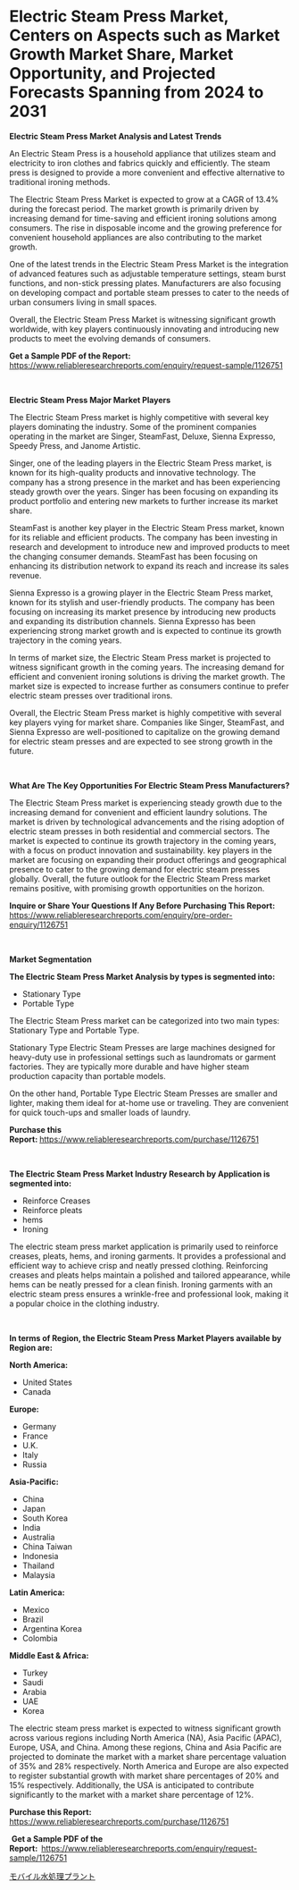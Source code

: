 <p><h1>Electric Steam Press Market, Centers on Aspects such as Market Growth Market Share, Market Opportunity, and Projected Forecasts Spanning from 2024 to 2031</h1></p><p><strong>Electric Steam Press Market Analysis and Latest Trends</strong></p>
<p><p>An Electric Steam Press is a household appliance that utilizes steam and electricity to iron clothes and fabrics quickly and efficiently. The steam press is designed to provide a more convenient and effective alternative to traditional ironing methods.</p><p>The Electric Steam Press Market is expected to grow at a CAGR of 13.4% during the forecast period. The market growth is primarily driven by increasing demand for time-saving and efficient ironing solutions among consumers. The rise in disposable income and the growing preference for convenient household appliances are also contributing to the market growth.</p><p>One of the latest trends in the Electric Steam Press Market is the integration of advanced features such as adjustable temperature settings, steam burst functions, and non-stick pressing plates. Manufacturers are also focusing on developing compact and portable steam presses to cater to the needs of urban consumers living in small spaces.</p><p>Overall, the Electric Steam Press Market is witnessing significant growth worldwide, with key players continuously innovating and introducing new products to meet the evolving demands of consumers.</p></p>
<p><strong>Get a Sample PDF of the Report:&nbsp;</strong> <a href="https://www.reliableresearchreports.com/enquiry/request-sample/1126751">https://www.reliableresearchreports.com/enquiry/request-sample/1126751</a></p>
<p>&nbsp;</p>
<p><strong>Electric Steam Press Major Market Players</strong></p>
<p><p>The Electric Steam Press market is highly competitive with several key players dominating the industry. Some of the prominent companies operating in the market are Singer, SteamFast, Deluxe, Sienna Expresso, Speedy Press, and Janome Artistic.</p><p>Singer, one of the leading players in the Electric Steam Press market, is known for its high-quality products and innovative technology. The company has a strong presence in the market and has been experiencing steady growth over the years. Singer has been focusing on expanding its product portfolio and entering new markets to further increase its market share.</p><p>SteamFast is another key player in the Electric Steam Press market, known for its reliable and efficient products. The company has been investing in research and development to introduce new and improved products to meet the changing consumer demands. SteamFast has been focusing on enhancing its distribution network to expand its reach and increase its sales revenue.</p><p>Sienna Expresso is a growing player in the Electric Steam Press market, known for its stylish and user-friendly products. The company has been focusing on increasing its market presence by introducing new products and expanding its distribution channels. Sienna Expresso has been experiencing strong market growth and is expected to continue its growth trajectory in the coming years.</p><p>In terms of market size, the Electric Steam Press market is projected to witness significant growth in the coming years. The increasing demand for efficient and convenient ironing solutions is driving the market growth. The market size is expected to increase further as consumers continue to prefer electric steam presses over traditional irons.</p><p>Overall, the Electric Steam Press market is highly competitive with several key players vying for market share. Companies like Singer, SteamFast, and Sienna Expresso are well-positioned to capitalize on the growing demand for electric steam presses and are expected to see strong growth in the future.</p></p>
<p>&nbsp;</p>
<p><strong>What Are The Key Opportunities For Electric Steam Press Manufacturers?</strong></p>
<p><p>The Electric Steam Press market is experiencing steady growth due to the increasing demand for convenient and efficient laundry solutions. The market is driven by technological advancements and the rising adoption of electric steam presses in both residential and commercial sectors. The market is expected to continue its growth trajectory in the coming years, with a focus on product innovation and sustainability. key players in the market are focusing on expanding their product offerings and geographical presence to cater to the growing demand for electric steam presses globally. Overall, the future outlook for the Electric Steam Press market remains positive, with promising growth opportunities on the horizon.</p></p>
<p><strong>Inquire or Share Your Questions If Any Before Purchasing This Report:</strong> <a href="https://www.reliableresearchreports.com/enquiry/pre-order-enquiry/1126751">https://www.reliableresearchreports.com/enquiry/pre-order-enquiry/1126751</a></p>
<p>&nbsp;</p>
<p><strong>Market Segmentation</strong></p>
<p><strong>The Electric Steam Press Market Analysis by types is segmented into:</strong></p>
<p><ul><li>Stationary Type</li><li>Portable Type</li></ul></p>
<p><p>The Electric Steam Press market can be categorized into two main types: Stationary Type and Portable Type. </p><p>Stationary Type Electric Steam Presses are large machines designed for heavy-duty use in professional settings such as laundromats or garment factories. They are typically more durable and have higher steam production capacity than portable models.</p><p>On the other hand, Portable Type Electric Steam Presses are smaller and lighter, making them ideal for at-home use or traveling. They are convenient for quick touch-ups and smaller loads of laundry.</p></p>
<p><strong>Purchase this Report:&nbsp;</strong><a href="https://www.reliableresearchreports.com/purchase/1126751">https://www.reliableresearchreports.com/purchase/1126751</a></p>
<p>&nbsp;</p>
<p><strong>The Electric Steam Press Market Industry Research by Application is segmented into:</strong></p>
<p><ul><li>Reinforce Creases</li><li>Reinforce pleats</li><li>hems</li><li>Ironing</li></ul></p>
<p><p>The electric steam press market application is primarily used to reinforce creases, pleats, hems, and ironing garments. It provides a professional and efficient way to achieve crisp and neatly pressed clothing. Reinforcing creases and pleats helps maintain a polished and tailored appearance, while hems can be neatly pressed for a clean finish. Ironing garments with an electric steam press ensures a wrinkle-free and professional look, making it a popular choice in the clothing industry.</p></p>
<p>&nbsp;</p>
<p><strong>In terms of Region, the Electric Steam Press Market Players available by Region are:</strong></p>
<p>
    <p> <strong> North America: </strong>
        <ul>
            <li>United States</li>
            <li>Canada</li>
        </ul>
        </p> 
    <p> <strong> Europe: </strong>
        <ul>
            <li>Germany</li>
            <li>France</li>
            <li>U.K.</li>
            <li>Italy</li>
            <li>Russia</li>
        </ul>
        </p> 
    <p> <strong> Asia-Pacific: </strong>
        <ul>
            <li>China</li>
            <li>Japan</li>
            <li>South Korea</li>
            <li>India</li>
            <li>Australia</li>
            <li>China Taiwan</li>
            <li>Indonesia</li>
            <li>Thailand</li>
            <li>Malaysia</li>
        </ul>
        </p> 
    <p> <strong> Latin America: </strong>
        <ul>
            <li>Mexico</li>
            <li>Brazil</li>
            <li>Argentina Korea</li>
            <li>Colombia</li>
        </ul>
        </p> 
    <p> <strong> Middle East & Africa: </strong>
        <ul>
            <li>Turkey</li>
            <li>Saudi</li>
            <li>Arabia</li>
            <li>UAE</li>
            <li>Korea</li>
        </ul>
    </p>
    </p>
<p><p>The electric steam press market is expected to witness significant growth across various regions including North America (NA), Asia Pacific (APAC), Europe, USA, and China. Among these regions, China and Asia Pacific are projected to dominate the market with a market share percentage valuation of 35% and 28% respectively. North America and Europe are also expected to register substantial growth with market share percentages of 20% and 15% respectively. Additionally, the USA is anticipated to contribute significantly to the market with a market share percentage of 12%.</p></p>
<p><strong>Purchase this Report: </strong><a href="https://www.reliableresearchreports.com/purchase/1126751">https://www.reliableresearchreports.com/purchase/1126751</a></p>
<p>&nbsp;<strong>Get a Sample PDF of the Report:&nbsp;&nbsp;</strong><a href="https://www.reliableresearchreports.com/enquiry/request-sample/1126751">https://www.reliableresearchreports.com/enquiry/request-sample/1126751</a></p>
<p><strong></strong></p>
<p><p><a href="https://github.com/mreklxf44233/Market-Research-Report-List-1/blob/main/78791189536.md">モバイル水処理プラント</a></p></p>